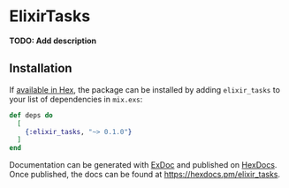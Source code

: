 # ElixirTasks

**TODO: Add description**

## Installation

If [available in Hex](https://hex.pm/docs/publish), the package can be installed
by adding `elixir_tasks` to your list of dependencies in `mix.exs`:

```elixir
def deps do
  [
    {:elixir_tasks, "~> 0.1.0"}
  ]
end
```

Documentation can be generated with [ExDoc](https://github.com/elixir-lang/ex_doc)
and published on [HexDocs](https://hexdocs.pm). Once published, the docs can
be found at <https://hexdocs.pm/elixir_tasks>.

